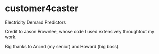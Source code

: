 # customer4caster
Electricity Demand Predictors

Credit to Jason Brownlee, whose code I used extensively throughtout my work.

Big thanks to Anand (my senior) and Howard (big boss).

